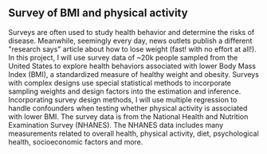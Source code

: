 ## Survey of BMI and physical activity
Surveys are often used to study health behavior and determine the risks of disease. Meanwhile, seemingly every day, news outlets publish a different "research says" article about how to lose weight (fast! with no effort at all!). In this project, I will use survey data of ~20k people sampled from the United States to explore health behaviors associated with lower Body Mass Index (BMI), a standardized measure of healthy weight and obesity. Surveys with complex designs use special statistical methods to incorporate sampling weights and design factors into the estimation and inference. Incorporating survey design methods, I will use multiple regression to handle confounders when testing whether physical activity is associated with lower BMI. The survey data is from the National Health and Nutrition Examination Survey (NHANES). The NHANES data includes many measurements related to overall health, physical activity, diet, psychological health, socioeconomic factors and more.

